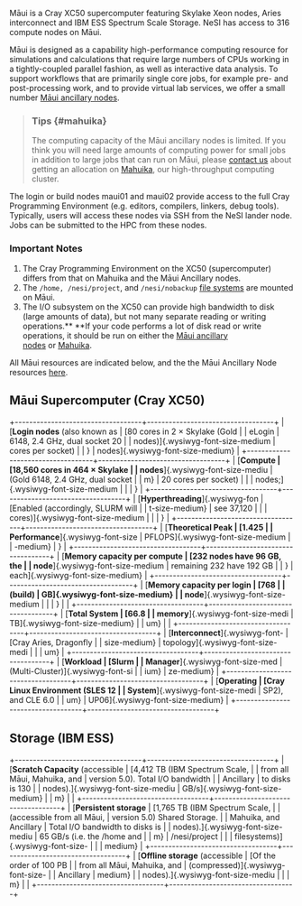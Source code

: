 Māui is a Cray XC50 supercomputer featuring Skylake Xeon nodes, Aries
interconnect and IBM ESS Spectrum Scale Storage. NeSI has access to 316
compute nodes on Māui.

Māui is designed as a capability high-performance computing resource for
simulations and calculations that require large numbers of CPUs working
in a tightly-coupled parallel fashion, as well as interactive data
analysis. To support workflows that are primarily single core jobs, for
example pre- and post-processing work, and to provide virtual lab
services, we offer a small number [Māui ancillary
nodes](https://support.nesi.org.nz/hc/articles/360000203776).

> ### Tips {#mahuika}
>
> The computing capacity of the Māui ancillary nodes is limited. If you
> think you will need large amounts of computing power for small jobs in
> addition to large jobs that can run on Māui, please [contact
> us](https://support.nesi.org.nz/hc/requests/new) about getting an
> allocation on
> [Mahuika](https://support.nesi.org.nz/hc/en-gb/articles/360000163575),
> our high-throughput computing cluster.

The login or build nodes maui01 and maui02 provide access to the full
Cray Programming Environment (e.g. editors, compilers, linkers, debug
tools). Typically, users will access these nodes via SSH from the NeSI
lander node. Jobs can be submitted to the HPC from these nodes.

### Important Notes

1.  The Cray Programming Environment on the XC50 (supercomputer) differs
    from that on Mahuika and the Māui Ancillary nodes.
2.  The `/home, /nesi/project`, and `/nesi/nobackup` [file
    systems](https://support.nesi.org.nz/hc/articles/360000177256) are
    mounted on Māui.
3.  The I/O subsystem on the XC50 can provide high bandwidth to disk
    (large amounts of data), but not many separate reading or writing
    operations.** **If your code performs a lot of disk read or write
    operations, it should be run on either the [Māui ancillary
    nodes](https://support.nesi.org.nz/hc/en-gb/articles/360000203776) or [Mahuika](https://support.nesi.org.nz/hc/en-gb/articles/360000163575).

All Māui resources are indicated below, and the the Māui Ancillary Node
resources
[here](https://support.nesi.org.nz/knowledge/articles/360000203776/en-gb?brand_id=30406).

## Māui Supercomputer (Cray XC50)

+-----------------------------------+-----------------------------------+
| [**Login nodes** (also known as   | [80 cores in 2 × Skylake (Gold    |
| eLogin                            | 6148, 2.4 GHz, dual socket 20     |
| nodes)]{.wysiwyg-font-size-medium | cores per socket)                 |
| }                                 | nodes]{.wysiwyg-font-size-medium} |
+-----------------------------------+-----------------------------------+
| [**Compute                        | [18,560 cores in 464 × Skylake    |
| nodes**]{.wysiwyg-font-size-mediu | (Gold 6148, 2.4 GHz, dual socket  |
| m}                                | 20 cores per socket)              |
|                                   | nodes;]{.wysiwyg-font-size-medium |
|                                   | }                                 |
+-----------------------------------+-----------------------------------+
| [**Hyperthreading**]{.wysiwyg-fon | [Enabled (accordingly, SLURM will |
| t-size-medium}                    | see 37,120                        |
|                                   | cores)]{.wysiwyg-font-size-medium |
|                                   | }                                 |
+-----------------------------------+-----------------------------------+
| [**Theoretical Peak               | [1.425                            |
| Performance**]{.wysiwyg-font-size | PFLOPS]{.wysiwyg-font-size-medium |
| -medium}                          | }                                 |
+-----------------------------------+-----------------------------------+
| [**Memory capacity per compute    | [232 nodes have 96 GB, the        |
| node**]{.wysiwyg-font-size-medium | remaining 232 have 192 GB         |
| }                                 | each]{.wysiwyg-font-size-medium}  |
+-----------------------------------+-----------------------------------+
| [**Memory capacity per login      | [768                              |
| (build)                           | GB]{.wysiwyg-font-size-medium}    |
| node**]{.wysiwyg-font-size-medium |                                   |
| }                                 |                                   |
+-----------------------------------+-----------------------------------+
| [**Total System                   | [66.8                             |
| memory**]{.wysiwyg-font-size-medi | TB]{.wysiwyg-font-size-medium}    |
| um}                               |                                   |
+-----------------------------------+-----------------------------------+
| [**Interconnect**]{.wysiwyg-font- | [Cray Aries, Dragonfly            |
| size-medium}                      | topology]{.wysiwyg-font-size-medi |
|                                   | um}                               |
+-----------------------------------+-----------------------------------+
| [**Workload                       | [Slurm                            |
| Manager**]{.wysiwyg-font-size-med | (Multi-Cluster)]{.wysiwyg-font-si |
| ium}                              | ze-medium}                        |
+-----------------------------------+-----------------------------------+
| [**Operating                      | [Cray Linux Environment (SLES 12  |
| System**]{.wysiwyg-font-size-medi | SP2), and CLE 6.0                 |
| um}                               | UP06]{.wysiwyg-font-size-medium}  |
+-----------------------------------+-----------------------------------+

## Storage (IBM ESS)

+-----------------------------------+-----------------------------------+
| [**Scratch Capacity** (accessible | [4,412 TB (IBM Spectrum Scale,    |
| from all Māui, Mahuika, and       | version 5.0). Total I/O bandwidth |
| Ancillary                         | to disks is 130                   |
| nodes).]{.wysiwyg-font-size-mediu | GB/s]{.wysiwyg-font-size-medium}  |
| m}                                |                                   |
+-----------------------------------+-----------------------------------+
| [**Persistent storage**           | [1,765 TB (IBM Spectrum Scale,    |
| (accessible from all Māui,        | version 5.0) Shared Storage.      |
| Mahuika, and Ancillary            | Total I/O bandwidth to disks is   |
| nodes).]{.wysiwyg-font-size-mediu | 65 GB/s (i.e. the /home and       |
| m}                                | /nesi/project                     |
|                                   | filesystems)]{.wysiwyg-font-size- |
|                                   | medium}                           |
+-----------------------------------+-----------------------------------+
| [**Offline storage** (accessible  | [Of the order of 100 PB           |
| from all Māui, Mahuika, and       | (compressed)]{.wysiwyg-font-size- |
| Ancillary                         | medium}                           |
| nodes).]{.wysiwyg-font-size-mediu |                                   |
| m}                                |                                   |
+-----------------------------------+-----------------------------------+

 

 
